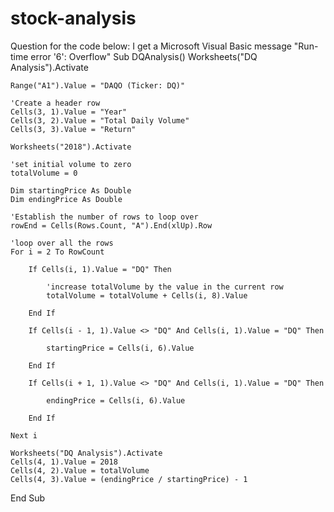 # stock-analysis
Question for the code below: I get a Microsoft Visual Basic message "Run-time error '6': Overflow"
Sub DQAnalysis()
    Worksheets("DQ Analysis").Activate

    Range("A1").Value = "DAQO (Ticker: DQ)"

    'Create a header row
    Cells(3, 1).Value = "Year"
    Cells(3, 2).Value = "Total Daily Volume"
    Cells(3, 3).Value = "Return"
    
    Worksheets("2018").Activate

    'set initial volume to zero
    totalVolume = 0

    Dim startingPrice As Double
    Dim endingPrice As Double

    'Establish the number of rows to loop over
    rowEnd = Cells(Rows.Count, "A").End(xlUp).Row

    'loop over all the rows
    For i = 2 To RowCount

        If Cells(i, 1).Value = "DQ" Then

            'increase totalVolume by the value in the current row
            totalVolume = totalVolume + Cells(i, 8).Value

        End If

        If Cells(i - 1, 1).Value <> "DQ" And Cells(i, 1).Value = "DQ" Then

            startingPrice = Cells(i, 6).Value

        End If

        If Cells(i + 1, 1).Value <> "DQ" And Cells(i, 1).Value = "DQ" Then

            endingPrice = Cells(i, 6).Value

        End If

    Next i

    Worksheets("DQ Analysis").Activate
    Cells(4, 1).Value = 2018
    Cells(4, 2).Value = totalVolume
    Cells(4, 3).Value = (endingPrice / startingPrice) - 1

End Sub
